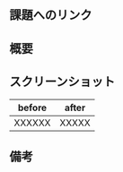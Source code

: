 ## 課題へのリンク

<!-- 該当する課題へのリンクのコメントを外して下さい。 -->

<!-- [Session1](https://github.com/yumemi-inc/ios-training/blob/main/Documentation/AutoLayout.md) -->
<!-- [Session2](https://github.com/yumemi-inc/ios-training/blob/main/Documentation/API.md) -->
<!-- [Session3](https://github.com/yumemi-inc/ios-training/blob/main/Documentation/Error.md) -->
<!-- [Session4](https://github.com/yumemi-inc/ios-training/blob/main/Documentation/Json.md) -->
<!-- [Session5](https://github.com/yumemi-inc/ios-training/blob/main/Documentation/Codable.md) -->
<!-- [Session6](https://github.com/yumemi-inc/ios-training/blob/main/Documentation/VC_Lifecycle.md) -->
<!-- [Session7](https://github.com/yumemi-inc/ios-training/blob/main/Documentation/NotificationCenter.md) -->
<!-- [Session8](https://github.com/yumemi-inc/ios-training/blob/main/Documentation/UnitTest.md) -->
<!-- [Session9](https://github.com/yumemi-inc/ios-training/blob/main/Documentation/ThreadBlock.md) -->
<!-- [Session10](https://github.com/yumemi-inc/ios-training/blob/main/Documentation/Delegate.md) -->
<!-- [Session11](https://github.com/yumemi-inc/ios-training/blob/main/Documentation/Closure.md) -->
<!-- [Session12](https://github.com/yumemi-inc/ios-training/blob/main/Documentation/BugFix.md) -->

## 概要

<!-- 箇条書きで良いので、簡素に記載をお願い致します。 -->

## スクリーンショット

<!-- 
画面表示に変化がある場合、添付や参照リンク及び変化内容の記載をお願い致します。
特に、動作やアニメーションなどもレビューして欲しい場合は、動作確認手順を書いたり、スクリーンショットの添付をお願い致します。

(例)
見た目に関する変更がないため省略します。
決定ボタンをタップ時に、表示変化があります。動画添付致します。

※動画を添付できないときは、アニメーションGifに変換してください。

シミュレーターで録画するときのコマンド：
`$ xcrun simctl io booted recordVideo screen.mov`

Xcode12.5 以降であれば Command + R で可能

録画された動画をGifに変換するときのコマンド：
`$ ffmpeg -i screen.mov -vf "fps=15,scale=320:-1:flags=lanczos,split[s0][s1];[s0]palettegen[p];[s1][p]paletteuse" screen.gif`

もしffmpegがインストールされていない場合、Homebrweから簡単にインストールできます。
-->

| before | after |
|--------|-------|
| XXXXXX | XXXXX |

## 備考

<!-- 他に伝えておきたいことがあれば記載をお願いいたします。 -->
